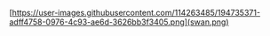 [https://user-images.githubusercontent.com/114263485/194735371-adff4758-0976-4c93-ae6d-3626bb3f3405.png](swan.png)
